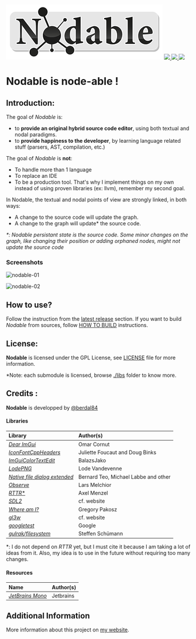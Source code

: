 <img src="https://github.com/berdal84/Nodable/blob/master/src/app/assets/images/nodable-logo-xs.png" />
   
<a href="https://github.com/berdal84/Nodable/actions?query=workflow%3AGNU%2FLinux" title="linux">
<img src="https://github.com/berdal84/nodable/workflows/GNU%2FLinux/badge.svg" />
</a>

<a href="https://github.com/berdal84/Nodable/actions?query=workflow%3AWindows" title="windows">
<img src="https://github.com/berdal84/nodable/workflows/Windows/badge.svg" />
</a>

<a href="https://github.com/berdal84/Nodable/actions?query=workflow%3AMacOS" title="macos">
<img src="https://github.com/berdal84/nodable/workflows/MacOS/badge.svg" />
</a>

# Nodable is node-able !

## Introduction:

The goal of *Nodable* is:
- to **provide an original hybrid source code editor**, using both textual and nodal paradigms.
- to **provide happiness to the developer**, by learning language related stuff (parsers, AST, compilation, etc.)

The goal of *Nodable* is **not**:
- To handle more than 1 language
- To replace an IDE
- To be a production tool. That's why I implement things on my own instead of using proven libraries (ex: llvm), remember my second goal.

In Nodable, the textual and nodal points of view are strongly linked, in both ways:

- A change to the source code will update the graph.
- A change to the graph will update* the source code.

_*: Nodable persistant state is the source code. Some minor changes on the graph, like changing their position or adding orphaned nodes, might not update the source code_


### Screenshots

![nodable-01](https://user-images.githubusercontent.com/942052/161857692-97786562-c30c-470c-9e07-62b240a4a222.gif)

![nodable-02](https://user-images.githubusercontent.com/942052/161857699-eedb1c42-2b49-4bea-8da7-20f1b522cf73.gif)

## How to use?

Follow the instruction from the [latest release](https://github.com/berdal84/Nodable/releases/latest) section.
If you want to build *Nodable* from sources, follow [HOW TO BUILD](./HOWTOBUILD.md) instructions.

## License:

**Nodable** is licensed under the GPL License, see [LICENSE](https://github.com/berdal84/Nodable/blob/master/LICENSE.txt) file for more information.

*Note: each submodule is licensed, browse [./libs](./libs) folder to know more.

## Credits :

**Nodable** is developped by [@berdal84](https://github.com/berdal84)

#### Libraries

| Library  | Author(s)  |
| :---     |   :---     |
| [*Dear ImGui*]( https://github.com/omarcornut/imgui) | Omar Cornut
| [*IconFontCppHeaders*](https://github.com/juliettef/IconFontCppHeaders) | Juliette Foucaut and Doug Binks
| [*ImGuiColorTextEdit*](https://github.com/BalazsJako/ImGuiColorTextEdit) | BalazsJako
| [*LodePNG*]( https://github.com/lvandeve/lodepng) | Lode Vandevenne
| [*Native file dialog extended*](https://github.com/btzy/nativefiledialog-extended) | Bernard Teo, Michael Labbe and other
| [*Observe*]( https://github.com/TheLartians/Observe) | Lars Melchior
| [*RTTR**](https://github.com/rttrorg/rttr) | Axel Menzel
| [*SDL2*](https://www.libsdl.org/) | cf. website
| [*Where am I?*](https://github.com/gpakosz/whereami.git) | Gregory Pakosz
| [*gl3w*](https://github.com/skaslev/gl3w) | cf. website
| [*googletest*](https://github.com/google/googletest) | Google
| [*gulrak/filesystem*]()  | Steffen Schümann

*: I do not depend on *RTTR* yet, but I must cite it because I am taking a lot of ideas from it. Also, my idea is to use in the future without requiring too many changes.

#### Resources

| Name  | Author(s)  |
| :---  | :---       |
| [*JetBrains Mono*]( https://www.jetbrains.com/lp/mono/) | Jetbrains

## Additional Information

More information about this project on [my website](https://www.dalle-cort.fr/category/project/nodable).


